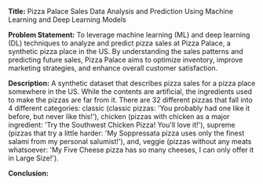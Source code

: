 **Title:**
Pizza Palace Sales Data Analysis and Prediction Using Machine Learning and Deep Learning Models

**Problem Statement:**
To leverage machine learning (ML) and deep learning (DL) techniques to analyze and predict pizza sales at Pizza Palace, a synthetic pizza place in the US. By understanding the sales patterns and predicting future sales, Pizza Palace aims to optimize inventory, improve marketing strategies, and enhance overall customer satisfaction.

**Description:**
A synthetic dataset that describes pizza sales for a pizza place somewhere in the US. While the contents are artificial, the ingredients used to make the pizzas are far from it. There are 32 different pizzas that fall into 4 different categories: classic (classic pizzas: 'You probably had one like it before, but never like this!'), chicken (pizzas with chicken as a major ingredient: 'Try the Southwest Chicken Pizza! You'll love it!'), supreme (pizzas that try a little harder: 'My Soppressata pizza uses only the finest salami from my personal salumist!'), and, veggie (pizzas without any meats whatsoever: 'My Five Cheese pizza has so many cheeses, I can only offer it in Large Size!').

**Conclusion:**
